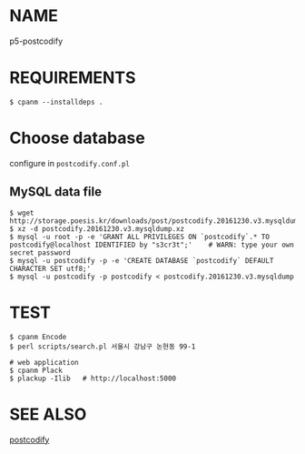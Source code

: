 # NAME #

p5-postcodify

# REQUIREMENTS #

    $ cpanm --installdeps .

# Choose database #

configure in `postcodify.conf.pl`

## MySQL data file ##

    $ wget http://storage.poesis.kr/downloads/post/postcodify.20161230.v3.mysqldump.xz
    $ xz -d postcodify.20161230.v3.mysqldump.xz
    $ mysql -u root -p -e 'GRANT ALL PRIVILEGES ON `postcodify`.* TO postcodify@localhost IDENTIFIED by "s3cr3t";'    # WARN: type your own secret password
    $ mysql -u postcodify -p -e 'CREATE DATABASE `postcodify` DEFAULT CHARACTER SET utf8;'
    $ mysql -u postcodify -p postcodify < postcodify.20161230.v3.mysqldump

# TEST #

    $ cpanm Encode
    $ perl scripts/search.pl 서울시 강남구 논현동 99-1

    # web application
    $ cpanm Plack
    $ plackup -Ilib   # http://localhost:5000

# SEE ALSO #

[postcodify](https://github.com/kijin/postcodify)
